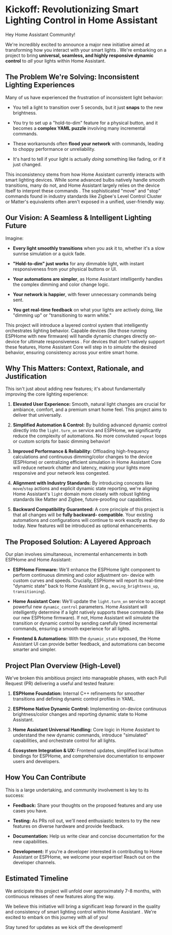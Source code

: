 # Kickoff: Revolutionizing Smart Lighting Control in Home Assistant

Hey Home Assistant Community!

We're incredibly excited to announce a major new initiative aimed at transforming how you interact with your smart lights
.
We're embarking on a project to bring **universal, seamless, and highly responsive dynamic control** to _all_ your lights within Home Assistant.

## The Problem We're Solving: Inconsistent Lighting Experiences

Many of us have experienced the frustration of inconsistent light behavior:

- You tell a light to transition over 5 seconds, but it just **snaps** to the new brightness.

- You try to set up a "hold-to-dim" feature for a physical button, and it becomes a **complex YAML puzzle** involving
  many incremental commands.

- These workarounds often **flood your network** with commands, leading to choppy performance or unreliability.

- It's hard to tell if your light is actually _doing_ something like fading, or if it just changed.

This inconsistency stems from how Home Assistant currently interacts with smart lighting devices.
While some advanced bulbs natively handle smooth transitions, many do not, and Home Assistant largely relies on the device itself to interpret these commands
.
The sophisticated "move" and "stop" commands found in industry standards like Zigbee's Level Control Cluster or Matter's equivalents often aren't exposed in a unified, user-friendly way.

## Our Vision: A Seamless & Intelligent Lighting Future

Imagine:

- **Every light smoothly transitions** when you ask it to, whether it's a slow sunrise simulation or a quick fade.

- **"Hold-to-dim" just works** for any dimmable light, with instant responsiveness from your physical buttons or UI.

- **Your automations are simpler**, as Home Assistant intelligently handles the complex dimming and color change logic.

- **Your network is happier**, with fewer unnecessary commands being sent.

- **You get real-time feedback** on what your lights are actively doing, like "dimming up" or "transitioning to warm
  white."

This project will introduce a layered control system that intelligently orchestrates lighting behavior.
Capable devices (like those running ESPHome with new firmware) will handle dynamic changes directly on-device for ultimate responsiveness
.
For devices that don't natively support these features, Home Assistant Core will step in to _simulate_ the desired behavior, ensuring consistency across your entire smart home.

## Why This Matters: Context, Rationale, and Justification

This isn't just about adding new features; it's about fundamentally improving the core lighting experience:

1. **Elevated User Experience:** Smooth, natural light changes are crucial for ambiance, comfort, and a premium smart
   home feel. This project aims to deliver that universally.

2. **Simplified Automation & Control:** By building advanced dynamic control directly into the `light.turn_on` service
   and ESPHome, we significantly reduce the complexity of automations. No more convoluted `repeat` loops or custom
   scripts for basic dimming behavior!

3. **Improved Performance & Reliability:** Offloading high-frequency calculations and continuous dimming/color changes
   to the device (ESPHome) or centralizing efficient simulation in Home Assistant Core will reduce network chatter
   and latency, making your lights more responsive and your network less congested.

4. **Alignment with Industry Standards:** By introducing concepts like `move`/`stop` actions and explicit dynamic state
   reporting, we're aligning Home Assistant's `light` domain more closely with robust lighting standards like Matter
   and Zigbee, future-proofing our capabilities.

5. **Backward Compatibility Guaranteed:** A core principle of this project is that all changes will be **fully backward-
   compatible**. Your existing automations and configurations will continue to work exactly as they do today. New
   features will be introduced as optional enhancements.

## The Proposed Solution: A Layered Approach

Our plan involves simultaneous, incremental enhancements in both ESPHome and Home Assistant:

- **ESPHome Firmware:** We'll enhance the ESPHome light component to perform continuous dimming and color adjustment on-
  device with custom curves and speeds. Crucially, ESPHome will report its real-time "dynamic state" back to Home
  Assistant (e.g., `moving_brightness_up`, `transitioning`).

- **Home Assistant Core:** We'll update the `light.turn_on` service to accept powerful new `dynamic_control` parameters.
  Home Assistant will intelligently determine if a light natively supports these commands (like our new ESPHome
  firmware). If not, Home Assistant will _simulate_ the transition or dynamic control by sending carefully timed
  incremental commands, ensuring a smooth experience for all lights.

- **Frontend & Automations:** With the `dynamic_state` exposed, the Home Assistant UI can provide better feedback, and
  automations can become smarter and simpler.

## Project Plan Overview (High-Level)

We've broken this ambitious project into manageable phases, with each Pull Request (PR) delivering a useful and tested
feature:

1. **ESPHome Foundation:** Internal C++ refinements for smoother transitions and defining dynamic control profiles in
   YAML.

2. **ESPHome Native Dynamic Control:** Implementing on-device continuous brightness/color changes and reporting dynamic
   state to Home Assistant.

3. **Home Assistant Universal Handling:** Core logic in Home Assistant to understand the new dynamic commands, introduce
   "simulated" capabilities, and orchestrate control for all lights.

4. **Ecosystem Integration & UX:** Frontend updates, simplified local button bindings for ESPHome, and comprehensive
   documentation to empower users and developers.

## How You Can Contribute

This is a large undertaking, and community involvement is key to its success:

- **Feedback:** Share your thoughts on the proposed features and any use cases you have.

- **Testing:** As PRs roll out, we'll need enthusiastic testers to try the new features on diverse hardware and provide
  feedback.

- **Documentation:** Help us write clear and concise documentation for the new capabilities.

- **Development:** If you're a developer interested in contributing to Home Assistant or ESPHome, we welcome your
  expertise! Reach out on the developer channels.

## Estimated Timeline

We anticipate this project will unfold over approximately 7-8 months, with continuous releases of new features along the
way.

We believe this initiative will bring a significant leap forward in the quality and consistency of smart lighting control within Home Assistant
. We're excited to embark on this journey with all of you!

Stay tuned for updates as we kick off the development!
